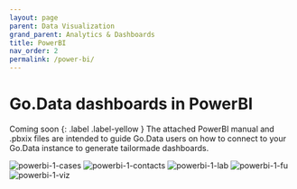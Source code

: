 ```yaml
---
layout: page
parent: Data Visualization
grand_parent: Analytics & Dashboards
title: PowerBI
nav_order: 2
permalink: /power-bi/
---
```


# Go.Data dashboards in PowerBI
Coming soon
{: .label .label-yellow }
The attached PowerBI manual and .pbxix files are intended to guide Go.Data users on how to connect to your Go.Data instance to generate tailormade dashboards.
 
![powerbi-1-cases](../assets/powerbi_dash1_cases.png)
![powerbi-1-contacts](../assets/powerbi_dash1_contacts.png)
![powerbi-1-lab](../assets/powerbi_dash1_lab.png)
![powerbi-1-fu](../assets/powerbi_dash1_fu.png)
![powerbi-1-viz](../assets/powerbi_dash1_viz.png)
